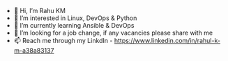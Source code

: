 - 👋 Hi, I’m Rahu KM
- 👀 I’m interested in Linux, DevOps & Python
- 🌱 I’m currently learning Ansible & DevOps
- 💞️ I’m looking for a job change, if any vacancies please share with me 
- 📫 Reach me through my LinkdIn - https://www.linkedin.com/in/rahul-k-m-a38a83137

<!---
rahulkmRKM/rahulkmRKM is a ✨ special ✨ repository because its `README.md` (this file) appears on your GitHub profile.
You can click the Preview link to take a look at your changes.
--->
